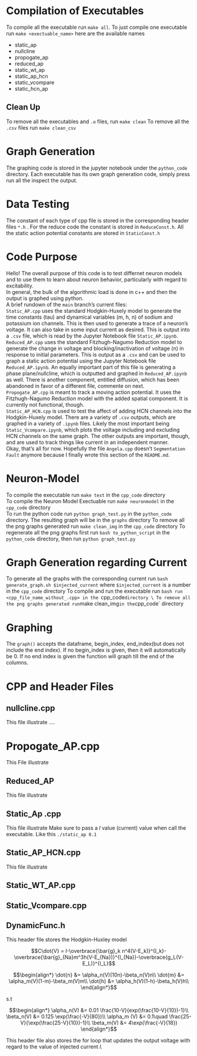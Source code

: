 



# Compilation of Executables
To compile all the executable run `make all`.
To just compile one executable run `make <exectuable_name>` here are the available names
- static_ap 
- nullcline 
- propogate_ap 
- reduced_ap 
- static_wt_ap 
- static_ap_hcn 
- static_vcompare 
- static_hcn_ap

## Clean Up
To remove all the executables and `.o` files, run `make clean`
To remove all the `.csv` files run `make clean_csv`

# Graph Generation

The graphing code is stored in the jupyter notebook under the `python_code` directory. Each executable has its own graph generation code, simply press run all the inspect the output.

# Data Testing
The constant of each type of cpp file is stored in the corresponding header files `*.h` . For the reduce code the constant is stored in `ReduceConst.h`.
All the static action potential constants are stored in `StaticConst.h`

# Code Purpose
Hello! The overall purpose of this code is to test differnet neuron models and to use them to learn about neuron behavior, particularly with regard to excitability.\
In general, the bulk of the algorithmic load is done in c++ and then the output is graphed using python. \
A brief rundown of the `main` branch’s current files: \
`Static_AP.cpp` uses the standard Hodgkin-Huxely model to generate the time constants (tau) and dynamical variables (m, h, n) of sodium and potassium ion channels. This is then used to generate a trace of a neuron’s voltage. It can also take in some input current as desired. This is output into a `.csv` file, which is read by the Jupyter Notebook file `Static_AP.ipynb`.\
`Reduced_AP.cpp` uses the standard Fitzhugh-Nagumo Reduction model to generate the change in voltage and blocking/inactivation of voltage (n) in response to initial parameters. This is output as a `.csv` and can be used to graph a static action potential using the Jupyter Notebook file `Reduced_AP.ipynb`. An equally important part of this file is generating a phase plane/nullcline, which is outputted and graphed in `Reduced_AP.ipynb` as well. There is another component, entitled diffusion, which has been abandoned in favor of a different file, commente on next. \
`Propogate_AP.cpp` is meant to track a moving action potential. It uses the Fitzhugh-Nagumo Reduction model with the added spatial component. It is currently not functional, though. \
`Static_AP_HCN.cpp` is used to test the affect of adding HCN channels into the Hodgkin-Huxely model. There are a variety of `.csv` outputs, which are graphed in a variety of `.ipynb` files. Likely the most important being `Static_Vcompare.ipynb`, which plots the voltage including and excluding HCN channels on the same graph. The other outputs are important, though, and are used to track things like current in an independent manner. \
Okay, that’s all for now. Hopefully the file `Angela.cpp` doesn’t `Segmentation Fault` anymore because I finally wrote this section of the `README.md`.
# Neuron-Model
To compile the executable run `make test` in the `cpp_code` directory \
To compile the Neuron Model Exectuable run `make neuronmodel` in the `cpp_code` directory  \
To run the python code run `python graph_test.py` in the `python_code` directory. The resulting graph will be in the `graphs` directory
To remove all the png graphs generated run `make clean_img` in the `cpp_code` directory
To regenerate all the png graphs first run `bash to_python_script` in the `python_code` directory, then run `python graph_test.py`
# Graph Generation regarding Current
To generate all the graphs with the corresponding current run `bash generate_graph.sh $injected_current` where `$injected_current` is a number in the `cpp_code` directory
To compile and run the executable run `bash run <cpp_file_name_without_.cpp> in the `cpp_code` directory \
 To remove all the png graphs generated run `make clean_img` in the `cpp_code` directory
# Graphing
The `graph()` accepts the dataframe, begin_index, end_index(but does not include the end index). If no begin_index is given, then it will automatically be 0. If no end index is given the function will graph till the end of the columns.

# CPP and Header Files

## nullcline.cpp

This file illustrate ....

# Propogate_AP.cpp

This File illustrate

## Reduced_AP

This file illustrate

## Static_Ap .cpp

This file illustrate
Make sure to pass a $I$ value (current) value when call the executable. Like this `./static_ap 0.1`

## Static_AP_HCN.cpp

This file illustrate

## Static_WT_AP.cpp

## Static_Vcompare.cpp

## DynamicFunc.h
This header file stores the Hodgkin-Huxley model

$$C\dot{V} = I-\overbrace{\bar{g}_k n^4(V-E_k)}^{I_k}-\overbrace{\bar{g}_{Na}m^3h(V-E_{Na})}^{I_{Na}}-\overbrace{g_L(V-E_L)}^{I_L}$$


$$\begin{align*}
    \dot{n} &=  \alpha_n(V)(10n)-\beta_n(V)n\\
     \dot{m} &= \alpha_m(V)(1-m)-\beta_m(V)m\\
    \dot{h} &=  \alpha_h(V)(1-h)-\beta_h(V)h\\
\end{align*}$$




s.t

$$\begin{align*}
    \alpha_n(V) &= 0.01 \frac{10-V}{exp(\frac{10-V}{10})-1}\\
    \beta_n(V) &= 0.125 \exp(\frac{-V}{80})\\
    \alpha_m (V) &= 0.1\quad \frac{25-V}{\exp(\frac{25-V}{10})-1}\\
    \beta_m(V) &= 4\exp(\frac{-V}{18})
\end{align*}$$


This header file also stores the for loop that updates the output voltage with regard to the value of injected current $I$.


